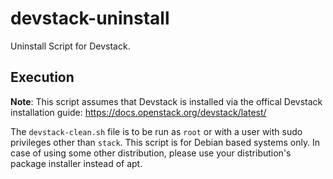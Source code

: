 # devstack-uninstall
Uninstall Script for Devstack.


## Execution
**Note**:
This script assumes that Devstack is installed via the offical Devstack installation guide:
https://docs.openstack.org/devstack/latest/


The `devstack-clean.sh` file is to be run as `root` or with a user with sudo privileges other than `stack`. This script is for Debian based systems only. In case of using some other distribution, please use your distribution's package installer instead of apt.
